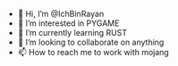 - 👋 Hi, I’m @IchBinRayan
- 👀 I’m interested in PYGAME
- 🌱 I’m currently learning RUST
- 💞️ I’m looking to collaborate on anything
- 📫 How to reach me to work with mojang

<!---
IchBinRayan/IchBinRayan is a ✨ special ✨ repository because its `README.md` (this file) appears on your GitHub profile.
You can click the Preview link to take a look at your changes.
--->
